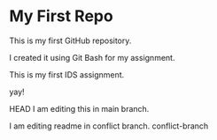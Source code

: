 # My First Repo

This is my first GitHub repository.

I created it using Git Bash for my assignment.

This is my first IDS assignment.

yay!

 HEAD
I am editing this in main branch.

I am editing readme in conflict branch. 
 conflict-branch

